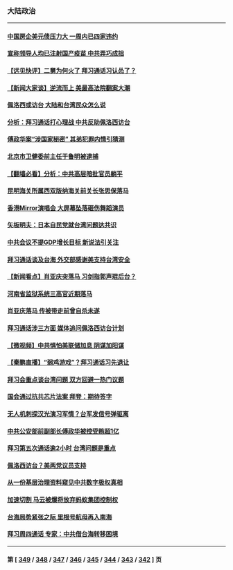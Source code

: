 ### 大陆政治
---
#### [中国房企美元债压力大 一周内已四家违约](../../pages/ncid277/n13791848.md) 
#### [宣称领导人均已注射国产疫苗 中共弄巧成拙](../../pages/ncid277/n13791829.md) 
#### [【远见快评】二舅为何火了 拜习通话习认怂了？](../../pages/ncid277/n13791431.md) 
#### [【新闻大家谈】逆流而上 美最高法院翻案大潮](../../pages/ncid277/n13791225.md) 
#### [佩洛西或访台 大陆和台湾民众怎么说](../../pages/ncid277/n13791691.md) 
#### [分析：拜习通话打心理战 中共反助佩洛西访台](../../pages/ncid277/n13791491.md) 
#### [傅政华案“涉国家秘密” 其弟犯罪内情引猜测](../../pages/ncid277/n13791277.md) 
#### [北京市卫健委前主任于鲁明被逮捕](../../pages/ncid277/n13791595.md) 
#### [【翻墙必看】分析：中共高层暗批官员躺平](../../pages/ncid277/n13791508.md) 
#### [昆明海关所属西双版纳海关前关长张思保落马](../../pages/ncid277/n13791535.md) 
#### [香港Mirror演唱会 大屏幕坠落砸伤舞蹈演员](../../pages/ncid277/n13791432.md) 
#### [矢板明夫：日本自民党就台湾问题达共识](../../pages/ncid277/n13791453.md) 
#### [中共会议不提GDP增长目标 新说法引关注](../../pages/ncid277/n13791308.md) 
#### [拜习通话谈及台海 外交部感谢美支持台湾安全](../../pages/ncid277/n13791362.md) 
#### [【新闻看点】肖亚庆突落马 习剑指郭声琨后台？](../../pages/ncid277/n13791209.md) 
#### [河南省监狱系统三高官近期落马](../../pages/ncid277/n13791029.md) 
#### [肖亚庆落马 传被带走前曾自杀未遂](../../pages/ncid277/n13791246.md) 
#### [拜习通话涉三方面 媒体追问佩洛西访台计划](../../pages/ncid277/n13791239.md) 
#### [【微视频】中共惧怕美联储加息 阴谋加阳谋](../../pages/ncid277/n13790956.md) 
#### [【秦鹏直播】“弱鸡游戏”？拜习通话习先退让](../../pages/ncid277/n13791189.md) 
#### [拜习会重点谈台湾问题 双方回避一热门议题](../../pages/ncid277/n13791175.md) 
#### [国会通过抗共芯片法案 拜登：期待签字](../../pages/ncid277/n13791153.md) 
#### [无人机刺探汉光演习军情？台军发信号弹驱离](../../pages/ncid277/n13791045.md) 
#### [中共公安部前副部长傅政华被控受贿超1亿](../../pages/ncid277/n13791123.md) 
#### [拜习第五次通话逾2小时 台湾问题是重点](../../pages/ncid277/n13791055.md) 
#### [佩洛西访台？美两党议员支持](../../pages/ncid277/n13791014.md) 
#### [从一份基层治理资料窥见中共数字极权真相](../../pages/ncid277/n13790338.md) 
#### [加速切割 马云被爆将放弃蚂蚁集团控制权](../../pages/ncid277/n13791088.md) 
#### [台海局势紧张之际 里根号航母再入南海](../../pages/ncid277/n13791053.md) 
#### [拜习周四通话 专家：中共借台海转移困境](../../pages/ncid277/n13791016.md) 

---
#### 第 [ [349](./349.md) / [348](./348.md) / [347](./347.md) / [346](./346.md) / [345](./345.md) / [344](./344.md) / [343](./343.md) / [342](./342.md) ] 页

